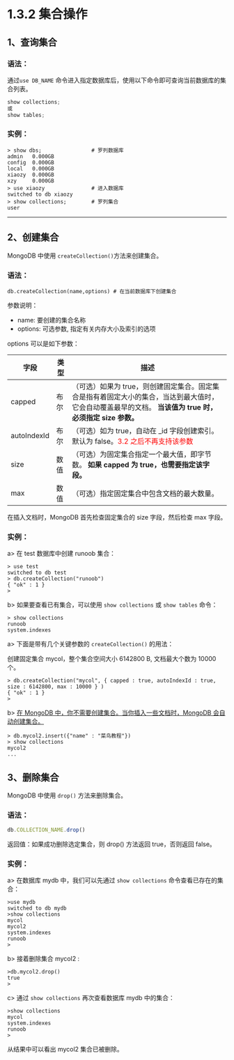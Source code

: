 # 1.3.2 集合操作

## 1、查询集合

### 语法：

通过`use DB_NAME` 命令进入指定数据库后，使用以下命令即可查询当前数据库的集合列表。

```javascript
show collections;
或
show tables;
```

### 实例：

```
> show dbs;                # 罗列数据库
admin   0.000GB
config  0.000GB
local   0.000GB
xiaozy  0.000GB
xzy     0.000GB
> use xiaozy               # 进入数据库
switched to db xiaozy
> show collections;        # 罗列集合
user
```

---

## 2、创建集合

MongoDB 中使用 `createCollection()`方法来创建集合。

### 语法：

```
db.createCollection(name,options) # 在当前数据库下创建集合
```

参数说明：

-   name: 要创建的集合名称
-   options: 可选参数, 指定有关内存大小及索引的选项

options 可以是如下参数：

| 字段        | 类型 | 描述                                                         |
| ----------- | ---- | ------------------------------------------------------------ |
| capped      | 布尔 | （可选）如果为 true，则创建固定集合。固定集合是指有着固定大小的集合，当达到最大值时，它会自动覆盖最早的文档。 **当该值为 true 时，必须指定 size 参数。** |
| autoIndexId | 布尔 | （可选）如为 true，自动在 _id 字段创建索引。默认为 false。<font color = red>3.2 之后不再支持该参数</font> |
| size        | 数值 | （可选）为固定集合指定一个最大值，即字节数。 **如果 capped 为 true，也需要指定该字段。** |
| max         | 数值 | （可选）指定固定集合中包含文档的最大数量。                   |

在插入文档时，MongoDB 首先检查固定集合的 size 字段，然后检查 max 字段。

### 实例：

a> 在 test 数据库中创建 runoob 集合：

```
> use test
switched to db test
> db.createCollection("runoob")
{ "ok" : 1 }
>
```

b> 如果要查看已有集合，可以使用 `show collections` 或 `show tables` 命令：

```
> show collections
runoob
system.indexes
```



a> 下面是带有几个关键参数的 `createCollection()` 的用法：

创建固定集合  mycol，整个集合空间大小 6142800 B, 文档最大个数为 10000 个。

```
> db.createCollection("mycol", { capped : true, autoIndexId : true, size : 6142800, max : 10000 } )
{ "ok" : 1 }
>
```

b> <u>在 MongoDB 中，你不需要创建集合。当你插入一些文档时，MongoDB 会自动创建集合。</u>

```
> db.mycol2.insert({"name" : "菜鸟教程"})
> show collections
mycol2
...
```



## 3、删除集合

MongoDB 中使用 `drop()` 方法来删除集合。

### 语法：

```javascript
db.COLLECTION_NAME.drop()
```

返回值：如果成功删除选定集合，则 drop() 方法返回 true，否则返回 false。

### 实例：

a> 在数据库 mydb 中，我们可以先通过 `show collections` 命令查看已存在的集合：

```
>use mydb
switched to db mydb
>show collections
mycol
mycol2
system.indexes
runoob
>
```

b> 接着删除集合 mycol2 : 

```
>db.mycol2.drop()
true
>
```

c> 通过 `show collections` 再次查看数据库 mydb 中的集合：

```
>show collections
mycol
system.indexes
runoob
>
```

从结果中可以看出 mycol2 集合已被删除。

